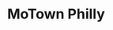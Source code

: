---
pid: rs294
title: MoTown Philly
location_transcription: South Street or Pat's / Genos
coordinates: "[-75.159227225218, 39.933186639453]"
zipcode: '19102'
gen_neighborhood: Center City
neighborhood: Rittenhouse Square,Avenue of The Arts
outside_phl: 
age: '33'
age_range: 30-39
instagram: 
image_file_name: rs_294.jpg
proposal_transcription: A tribute to //Motown Philly// by Boyz II Men
topic: Person,Music,Pop Culture
topic_summary: 0, 0, 0, 0
type: Sculpture Statue
keywords_other: 
credit: Maria P
image_labels: 
twitter: 
facebook: 
permalink: "/monuments/rs294/"
layout: item-page
---